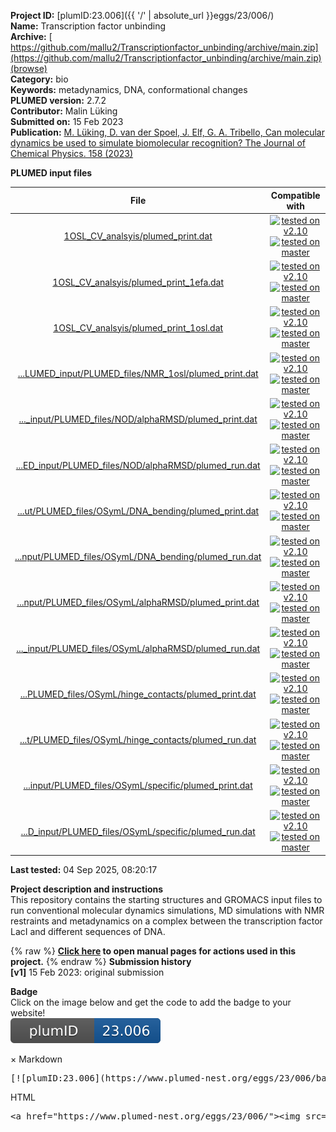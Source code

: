 **Project ID:** [plumID:23.006]({{ '/' | absolute_url }}eggs/23/006/)  
**Name:**  Transcription factor unbinding  
**Archive:** [ https://github.com/mallu2/Transcriptionfactor_unbinding/archive/main.zip](https://github.com/mallu2/Transcriptionfactor_unbinding/archive/main.zip) [(browse)](https://github.com/mallu2/Transcriptionfactor_unbinding/tree/main)  
**Category:**  bio  
**Keywords:**  metadynamics, DNA, conformational changes  
**PLUMED version:**  2.7.2  
**Contributor:**  Malin Lüking  
**Submitted on:** 15 Feb 2023  
**Publication:** [M. Lüking, D. van der Spoel, J. Elf, G. A. Tribello, Can molecular dynamics be used to simulate biomolecular recognition? The Journal of Chemical Physics. 158 (2023)](http://dx.doi.org/10.1063/5.0146899)  
  
**PLUMED input files**  
  
| File     | Compatible with |  
|:--------:|:--------:|  
| [1OSL_CV_analsyis/plumed_print.dat](./data/1OSL_CV_analsyis/plumed_print.dat.md) |  [![tested on v2.10](https://img.shields.io/badge/v2.10-passing-green.svg)](data/1OSL_CV_analsyis/plumed_print.dat.plumed.stderr) [![tested on master](https://img.shields.io/badge/master-passing-green.svg)](data/1OSL_CV_analsyis/plumed_print.dat.plumed_master.stderr) |  
| [1OSL_CV_analsyis/plumed_print_1efa.dat](./data/1OSL_CV_analsyis/plumed_print_1efa.dat.md) |  [![tested on v2.10](https://img.shields.io/badge/v2.10-failed-red.svg)](data/1OSL_CV_analsyis/plumed_print_1efa.dat.plumed.stderr) [![tested on master](https://img.shields.io/badge/master-failed-red.svg)](data/1OSL_CV_analsyis/plumed_print_1efa.dat.plumed_master.stderr) |  
| [1OSL_CV_analsyis/plumed_print_1osl.dat](./data/1OSL_CV_analsyis/plumed_print_1osl.dat.md) |  [![tested on v2.10](https://img.shields.io/badge/v2.10-failed-red.svg)](data/1OSL_CV_analsyis/plumed_print_1osl.dat.plumed.stderr) [![tested on master](https://img.shields.io/badge/master-failed-red.svg)](data/1OSL_CV_analsyis/plumed_print_1osl.dat.plumed_master.stderr) |  
| [...LUMED_input/PLUMED_files/NMR_1osl/plumed_print.dat](./data/PLUMED_input/PLUMED_files/NMR_1osl/plumed_print.dat.md) |  [![tested on v2.10](https://img.shields.io/badge/v2.10-failed-red.svg)](data/PLUMED_input/PLUMED_files/NMR_1osl/plumed_print.dat.plumed.stderr) [![tested on master](https://img.shields.io/badge/master-failed-red.svg)](data/PLUMED_input/PLUMED_files/NMR_1osl/plumed_print.dat.plumed_master.stderr) |  
| [..._input/PLUMED_files/NOD/alphaRMSD/plumed_print.dat](./data/PLUMED_input/PLUMED_files/NOD/alphaRMSD/plumed_print.dat.md) |  [![tested on v2.10](https://img.shields.io/badge/v2.10-passing-green.svg)](data/PLUMED_input/PLUMED_files/NOD/alphaRMSD/plumed_print.dat.plumed.stderr) [![tested on master](https://img.shields.io/badge/master-passing-green.svg)](data/PLUMED_input/PLUMED_files/NOD/alphaRMSD/plumed_print.dat.plumed_master.stderr) |  
| [...ED_input/PLUMED_files/NOD/alphaRMSD/plumed_run.dat](./data/PLUMED_input/PLUMED_files/NOD/alphaRMSD/plumed_run.dat.md) |  [![tested on v2.10](https://img.shields.io/badge/v2.10-passing-green.svg)](data/PLUMED_input/PLUMED_files/NOD/alphaRMSD/plumed_run.dat.plumed.stderr) [![tested on master](https://img.shields.io/badge/master-passing-green.svg)](data/PLUMED_input/PLUMED_files/NOD/alphaRMSD/plumed_run.dat.plumed_master.stderr) |  
| [...ut/PLUMED_files/OSymL/DNA_bending/plumed_print.dat](./data/PLUMED_input/PLUMED_files/OSymL/DNA_bending/plumed_print.dat.md) |  [![tested on v2.10](https://img.shields.io/badge/v2.10-passing-green.svg)](data/PLUMED_input/PLUMED_files/OSymL/DNA_bending/plumed_print.dat.plumed.stderr) [![tested on master](https://img.shields.io/badge/master-passing-green.svg)](data/PLUMED_input/PLUMED_files/OSymL/DNA_bending/plumed_print.dat.plumed_master.stderr) |  
| [...nput/PLUMED_files/OSymL/DNA_bending/plumed_run.dat](./data/PLUMED_input/PLUMED_files/OSymL/DNA_bending/plumed_run.dat.md) |  [![tested on v2.10](https://img.shields.io/badge/v2.10-passing-green.svg)](data/PLUMED_input/PLUMED_files/OSymL/DNA_bending/plumed_run.dat.plumed.stderr) [![tested on master](https://img.shields.io/badge/master-passing-green.svg)](data/PLUMED_input/PLUMED_files/OSymL/DNA_bending/plumed_run.dat.plumed_master.stderr) |  
| [...nput/PLUMED_files/OSymL/alphaRMSD/plumed_print.dat](./data/PLUMED_input/PLUMED_files/OSymL/alphaRMSD/plumed_print.dat.md) |  [![tested on v2.10](https://img.shields.io/badge/v2.10-passing-green.svg)](data/PLUMED_input/PLUMED_files/OSymL/alphaRMSD/plumed_print.dat.plumed.stderr) [![tested on master](https://img.shields.io/badge/master-passing-green.svg)](data/PLUMED_input/PLUMED_files/OSymL/alphaRMSD/plumed_print.dat.plumed_master.stderr) |  
| [..._input/PLUMED_files/OSymL/alphaRMSD/plumed_run.dat](./data/PLUMED_input/PLUMED_files/OSymL/alphaRMSD/plumed_run.dat.md) |  [![tested on v2.10](https://img.shields.io/badge/v2.10-passing-green.svg)](data/PLUMED_input/PLUMED_files/OSymL/alphaRMSD/plumed_run.dat.plumed.stderr) [![tested on master](https://img.shields.io/badge/master-passing-green.svg)](data/PLUMED_input/PLUMED_files/OSymL/alphaRMSD/plumed_run.dat.plumed_master.stderr) |  
| [...PLUMED_files/OSymL/hinge_contacts/plumed_print.dat](./data/PLUMED_input/PLUMED_files/OSymL/hinge_contacts/plumed_print.dat.md) |  [![tested on v2.10](https://img.shields.io/badge/v2.10-passing-green.svg)](data/PLUMED_input/PLUMED_files/OSymL/hinge_contacts/plumed_print.dat.plumed.stderr) [![tested on master](https://img.shields.io/badge/master-passing-green.svg)](data/PLUMED_input/PLUMED_files/OSymL/hinge_contacts/plumed_print.dat.plumed_master.stderr) |  
| [...t/PLUMED_files/OSymL/hinge_contacts/plumed_run.dat](./data/PLUMED_input/PLUMED_files/OSymL/hinge_contacts/plumed_run.dat.md) |  [![tested on v2.10](https://img.shields.io/badge/v2.10-passing-green.svg)](data/PLUMED_input/PLUMED_files/OSymL/hinge_contacts/plumed_run.dat.plumed.stderr) [![tested on master](https://img.shields.io/badge/master-passing-green.svg)](data/PLUMED_input/PLUMED_files/OSymL/hinge_contacts/plumed_run.dat.plumed_master.stderr) |  
| [...input/PLUMED_files/OSymL/specific/plumed_print.dat](./data/PLUMED_input/PLUMED_files/OSymL/specific/plumed_print.dat.md) |  [![tested on v2.10](https://img.shields.io/badge/v2.10-passing-green.svg)](data/PLUMED_input/PLUMED_files/OSymL/specific/plumed_print.dat.plumed.stderr) [![tested on master](https://img.shields.io/badge/master-passing-green.svg)](data/PLUMED_input/PLUMED_files/OSymL/specific/plumed_print.dat.plumed_master.stderr) |  
| [...D_input/PLUMED_files/OSymL/specific/plumed_run.dat](./data/PLUMED_input/PLUMED_files/OSymL/specific/plumed_run.dat.md) |  [![tested on v2.10](https://img.shields.io/badge/v2.10-passing-green.svg)](data/PLUMED_input/PLUMED_files/OSymL/specific/plumed_run.dat.plumed.stderr) [![tested on master](https://img.shields.io/badge/master-passing-green.svg)](data/PLUMED_input/PLUMED_files/OSymL/specific/plumed_run.dat.plumed_master.stderr) |  
  
**Last tested:**  04 Sep 2025, 08:20:17
  
**Project description and instructions**  
This repository contains the starting structures and GROMACS input files to run conventional molecular dynamics simulations, MD simulations with NMR restraints and metadynamics on a complex between the transcription factor LacI and different sequences of DNA.
  
{% raw %}
<b><a href="https://www.plumed.org/doc-master/user-doc/html/actionlist/?actions=COM,METAD,ANGLE,DUMPFORCES,MOLINFO,ALPHARMSD,DISTANCE,PRINT,CONTACTMAP" target="_blank">Click here</a> to open manual pages for actions used in this project.</b>
{% endraw %}
**Submission history**  
**[v1]** 15 Feb 2023: original submission  
  
**Badge**  
Click on the image below and get the code to add the badge to your website!  
<img src="./badge.svg" alt="plumeDnest:23.006" id="myBtn" class="badge">
<div id="myModal" class="modal">
  <div class="modal-content">
    <span class="close">&times;</span>
    Markdown<pre>[![plumID:23.006](https://www.plumed-nest.org/eggs/23/006/badge.svg)](https://www.plumed-nest.org/eggs/23/006/)</pre>
    HTML<pre>&lt;a href="https://www.plumed-nest.org/eggs/23/006/"&gt;&lt;img src="https://www.plumed-nest.org/eggs/23/006/badge.svg" alt="plumID:23.006"&gt;&lt;/a&gt;</pre>
  </div>
</div>
